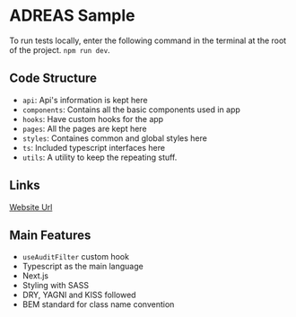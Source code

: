 # ADREAS Sample

To run tests locally, enter the following command in the terminal at the root of the project.
`npm run dev`.

## Code Structure

- `api`: Api's information is kept here
- `components`: Contains all the basic components used in app
- `hooks`: Have custom hooks for the app
- `pages`: All the pages are kept here
- `styles`: Containes common and global styles here
- `ts`: Included typescript interfaces here
- `utils`: A utility to keep the repeating stuff.

## Links

[Website Url](https://adreas-sam.vercel.app/)

## Main Features

- `useAuditFilter` custom hook
- Typescript as the main language
- Next.js
- Styling with SASS
- DRY, YAGNI and KISS followed
- BEM standard for class name convention
